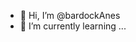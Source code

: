 - 👋 Hi, I’m @bardockAnes
- 🌱 I’m currently learning ...

<!---
bardockAnes/bardockAnes is a ✨ special ✨ repository because its `README.md` (this file) appears on your GitHub profile.
You can click the Preview link to take a look at your changes.
--->
